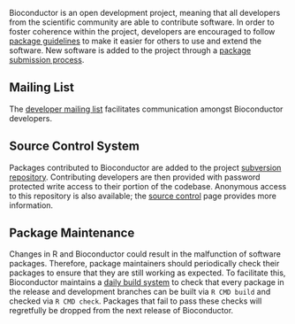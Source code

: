 Bioconductor is an open development project, meaning that all
developers from the scientific community are able to contribute
software. In order to foster coherence within the project, developers
are encouraged to follow [package
guidelines](/developers/package-guidelines/) to make it easier for
others to use and extend the software. New software is added to the
project through a [package submission
process](/developers/package-submission/).

<h2 id="mailing_list">Mailing List</h2>

The [developer mailing
list](https://stat.ethz.ch/mailman/listinfo/bioc-devel) facilitates
communication amongst Bioconductor developers.

<h2 id="svn">Source Control System</h2>

Packages contributed to Bioconductor are added to the project
[subversion
repository](https://hedgehog.fhcrc.org/bioconductor/trunk/madman/Rpacks).
Contributing developers are then provided with password protected
write access to their portion of the codebase. Anonymous access to
this repository is also available; the [source
control](/developers/source-control) page provides more information.

<h2 id="maintenance">Package Maintenance</h2>

Changes in R and Bioconductor could result in the malfunction of
software packages. Therefore, package maintainers should periodically
check their packages to ensure that they are still working as
expected. To facilitate this, Bioconductor maintains a [daily build
system](/checkResults/) to check that every
package in the release and development branches can be built via
`R CMD build` and checked via `R CMD check`. Packages that fail to
pass these checks will regretfully be dropped from the next release
of Bioconductor.


